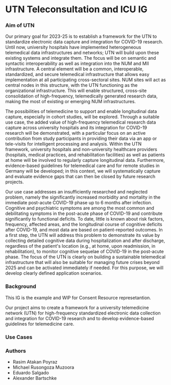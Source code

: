 # UTN Teleconsultation and ICU IG

### Aim of UTN
Our primary goal for 2023-25 is to establish a framework for the UTN to standardize electronic data capture and integration for COVID-19 research. Until now, university hospitals have implemented heterogeneous telemedical data infrastructures and networks; UTN will build upon these existing systems and integrate them. The focus will be on semantic and syntactic interoperability as well as integration into the NUM and MII infrastructure. A central element will be a common, interoperable, standardized, and secure telemedical infrastructure that allows easy implementation at all participating cross-sectoral sites. NUM sites will act as central nodes in this structure, with the UTN functioning as the organizational infrastructure. This will enable structured, cross-site consolidation of high-frequency, telemedically generated research data, making the most of existing or emerging NUM infrastructures. 

The possibilities of telemedicine to support and enable longitudinal data capture, especially in cohort studies, will be explored. Through a suitable use case, the added value of high-frequency telemedical research data capture across university hospitals and its integration for COVID-19 research will be demonstrated, with a particular focus on an active contribution from study participants in providing their data via an app or tele-visits for intelligent processing and analysis. Within the UTN framework, university hospitals and non-university healthcare providers (hospitals, medical practices, and rehabilitation facilities) as well as patients at home will be involved to regularly capture longitudinal data. Furthermore, evidence-based guidelines for telemedical care and for remote studies in Germany will be developed; in this context, we will systematically capture and evaluate evidence gaps that can then be closed by future research projects. 

Our use case addresses an insufficiently researched and neglected problem, namely the significantly increased morbidity and mortality in the immediate post-acute COVID-19 phase up to 6 months after infection. Cognitive and psychiatric symptoms are among the most common and debilitating symptoms in the post-acute phase of COVID-19 and contribute significantly to functional deficits. To date, little is known about risk factors, frequency, affected areas, and the longitudinal course of cognitive deficits after COVID-19, and most data are based on patient-reported outcomes. In a first step, the UTN will address this problem to demonstrate its value by collecting detailed cognitive data during hospitalization and after discharge, regardless of the patient's location (e.g., at home, upon readmission, in rehabilitation), to monitor cognitive sequelae of COVID-19 in the post-acute phase. The focus of the UTN is clearly on building a sustainable telemedical infrastructure that will also be suitable for managing future crises beyond 2025 and can be activated immediately if needed. For this purpose, we will develop clearly defined application scenarios.

### Background 
This IG is the example and WIP for Consent Resource represetantion. 

Our project aims to create a framework for a university telemedicine network (UTN) for high-frequency standardized electronic data collection and integration for COVID-19 research and to develop evidence-based guidelines for telemedicine care.

### Use Cases

### Authors

- Rasim Atakan Poyraz 
- Michael Rusongoza Muzoora 
- Eduardo Salgado 
- Alexander Bartschke 
